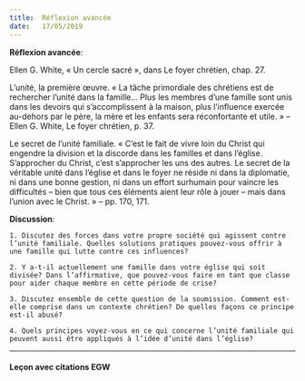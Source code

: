 ```yaml
---
title:  Réflexion avancée
date:   17/05/2019
---
```


**Réflexion avancée**: 

Ellen G. White, « Un cercle sacré », dans Le foyer chrétien, chap. 27.

L’unité, la première œuvre. « La tâche primordiale des chrétiens est de rechercher l’unité dans la famille... Plus les membres d’une famille sont unis dans les devoirs qui s’accomplissent à la maison, plus l’influence exercée au-dehors par le père, la mère et les enfants sera réconfortante et utile. » – Ellen G. White, Le foyer chrétien, p. 37.

Le secret de l’unité familiale. « C’est le fait de vivre loin du Christ qui engendre la division et la discorde dans les familles et dans l’église. S’approcher du Christ, c’est s’approcher les uns des autres. Le secret de la véritable unité dans l’église et dans le foyer ne réside ni dans la diplomatie, ni dans une bonne gestion, ni dans un effort surhumain pour vaincre les difficultés – bien que tous ces éléments aient leur rôle à jouer – mais dans l’union avec le Christ. » – pp. 170, 171.

**Discussion**:

`1.	Discutez des forces dans votre propre société qui agissent contre l’unité familiale. Quelles solutions pratiques pouvez-vous offrir à une famille qui lutte contre ces influences?`

`2.	Y a-t-il actuellement une famille dans votre église qui soit divisée? Dans l’affirmative, que pouvez-vous faire en tant que classe pour aider chaque membre en cette période de crise?`

`3. Discutez ensemble de cette question de la soumission. Comment est-elle comprise dans un contexte chrétien? De quelles façons ce principe est-il abusé?`

`4. Quels principes voyez-vous en ce qui concerne l’unité familiale qui peuvent aussi être appliqués à l’idée d’unité dans l’église?`

---

#### Leçon avec citations EGW